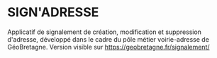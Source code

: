 SIGN'ADRESSE
===========

Applicatif de signalement de création, modification et suppression d'adresse, développé dans le cadre du pôle métier voirie-adresse de GéoBretagne. Version visible sur https://geobretagne.fr/signalement/
